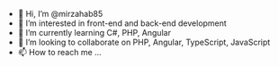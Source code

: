 - 👋 Hi, I’m @mirzahab85
- 👀 I’m interested in front-end and back-end development
- 🌱 I’m currently learning C#, PHP, Angular
- 💞️ I’m looking to collaborate on PHP, Angular, TypeScript, JavaScript
- 📫 How to reach me ...

<!---
mirzahab85/mirzahab85 is a ✨ special ✨ repository because its `README.md` (this file) appears on your GitHub profile.
You can click the Preview link to take a look at your changes.
--->
